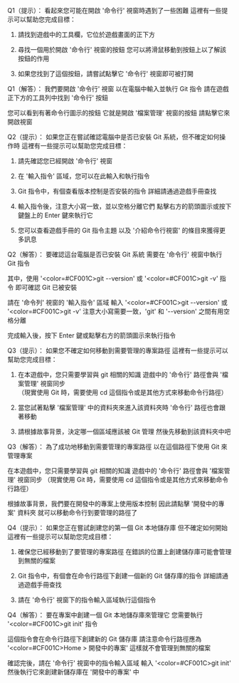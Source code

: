 Q1（提示）：
看起來您可能在開啟 '命令行' 視窗時遇到了一些困難
這裡有一些提示可以幫助您完成目標：

1. 請找到遊戲中的工具欄，它位於遊戲畫面的正下方

2. 尋找一個用於開啟 '命令行' 視窗的按鈕
   您可以將滑鼠移動到按鈕上以了解該按鈕的作用

3. 如果您找到了這個按鈕，請嘗試點擊它
   '命令行' 視窗即可被打開

Q1（解答）：
我們要開啟 '命令行' 視窗
以在電腦中輸入並執行 Git 指令
請在遊戲正下方的工具列中找到 '命令行' 按鈕

您可以看到有著命令行圖示的按鈕
它就是開啟 '檔案管理' 視窗的按鈕
請點擊它來開啟視窗


Q2（提示）：
如果您正在嘗試確認電腦中是否已安裝 Git 系統，但不確定如何操作時
這裡有一些提示可以幫助您完成目標：

1. 請先確認您已經開啟 '命令行' 視窗

2. 在 '輸入指令' 區域，您可以在此輸入和執行指令

3. Git 指令中，有個查看版本控制是否安裝的指令
   詳細請通過遊戲手冊查找

4. 輸入指令後，注意大小寫一致，並以空格分離它們
   點擊右方的箭頭圖示或按下鍵盤上的 Enter 鍵來執行它

5. 您可以查看遊戲手冊的 Git 指令主題
   以及 '介紹命令行視窗' 的條目來獲得更多訊息

Q2（解答）：
要確認這台電腦是否已安裝 Git 系統
需要在 '命令行' 視窗中執行 Git 指令

其中，使用 '<color=#CF001C>git --version</color>' 或 '<color=#CF001C>git -v</color>' 指令
即可確認 Git 已被安裝

請在 '命令列' 視窗的 '輸入指令' 區域
輸入 '<color=#CF001C>git --version</color>' 或 '<color=#CF001C>git -v</color>'
注意大小寫需要一致，'git' 和 '--version' 之間有用空格分離

完成輸入後，按下 Enter 鍵或點擊右方的箭頭圖示來執行指令



Q3（提示）：
如果您不確定如何移動到需要管理的專案路徑
這裡有一些提示可以幫助您完成目標：

1. 在本遊戲中，您只需要學習與 git 相關的知識
   遊戲中的 '命令行' 路徑會與 '檔案管理' 視窗同步   
   （現實使用 Git 時，需要使用 cd 這個指令或是其他方式來移動命令行路徑）

2. 當您試著點擊 '檔案管理' 中的資料夾來進入該資料夾時
   '命令行' 路徑也會跟著移動

3. 請根據故事背景，決定哪一個區域應該被 Git 管理
   然後先移動到該資料夾中吧

Q3（解答）：
為了成功地移動到需要管理的專案路徑
以在這個路徑下使用 Git 來管理專案

在本遊戲中，您只需要學習與 git 相關的知識
遊戲中的 '命令行' 路徑會與 '檔案管理' 視窗同步
（現實使用 Git 時，需要使用 cd 這個指令或是其他方式來移動命令行路徑）

根據故事背景，我們要在開發中的專案上使用版本控制
因此請點擊 '開發中的專案' 資料夾
就可以移動命令行到要管理的路徑了


Q4（提示）：
如果您正在嘗試創建您的第一個 Git 本地儲存庫
但不確定如何開始
這裡有一些提示可以幫助您完成目標：

1. 確保您已經移動到了要管理的專案路徑
   在錯誤的位置上創建儲存庫可能會管理到無關的檔案

2. Git 指令中，有個會在命令行路徑下創建一個新的 Git 儲存庫的指令
   詳細請通過遊戲手冊查找

3. 請在 '命令行' 視窗下的指令輸入區域執行這個指令

Q4（解答）：
要在專案中創建一個 Git 本地儲存庫來管理它
您需要執行 '<color=#CF001C>git init</color>' 指令

這個指令會在命令行路徑下創建新的 Git 儲存庫
請注意命令行路徑應為 '<color=#CF001C>Home > 開發中的專案</color>'
這樣就不會管理到無關的檔案

確認完後，請在 '命令行' 視窗中的指令輸入區域
輸入 '<color=#CF001C>git init</color>'
然後執行它來創建新儲存庫在 '開發中的專案' 中